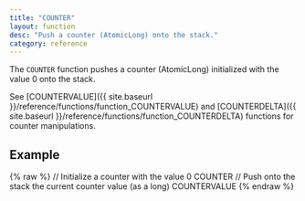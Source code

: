 ```yaml
---
title: "COUNTER"
layout: function
desc: "Push a counter (AtomicLong) onto the stack."
category: reference
---
```


The `COUNTER` function pushes a counter (AtomicLong) initialized with the value 0 onto the stack. 

See [COUNTERVALUE]({{ site.baseurl }}/reference/functions/function_COUNTERVALUE) and [COUNTERDELTA]({{ site.baseurl }}/reference/functions/function_COUNTERDELTA) functions for counter manipulations.

## Example ##

{% raw %}
<warp10-warpscript-widget backend="{{backend}}"  exec-endpoint="{{execEndpoint}}">
// Initialize a counter with the value 0
COUNTER
// Push onto the stack the current counter value (as a long)
COUNTERVALUE
</warp10-warpscript-widget>
{% endraw %}  